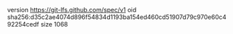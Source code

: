 version https://git-lfs.github.com/spec/v1
oid sha256:d35c2ae4074d896f54834d1193ba154ed460cd51907d79c970e60c492254cedf
size 1068
